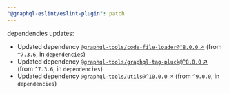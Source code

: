 ```yaml
---
"@graphql-eslint/eslint-plugin": patch
---
```

dependencies updates:
  - Updated dependency [`@graphql-tools/code-file-loader@^8.0.0` ↗︎](https://www.npmjs.com/package/@graphql-tools/code-file-loader/v/8.0.0) (from `^7.3.6`, in `dependencies`)
  - Updated dependency [`@graphql-tools/graphql-tag-pluck@^8.0.0` ↗︎](https://www.npmjs.com/package/@graphql-tools/graphql-tag-pluck/v/8.0.0) (from `^7.3.6`, in `dependencies`)
  - Updated dependency [`@graphql-tools/utils@^10.0.0` ↗︎](https://www.npmjs.com/package/@graphql-tools/utils/v/10.0.0) (from `^9.0.0`, in `dependencies`)
